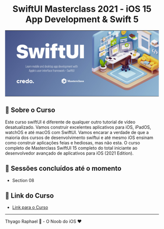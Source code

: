 <h1 align="center">
    SwiftUI Masterclass 2021 - iOS 15 App Development & Swift 5
</h1

<h1 align="center">
    <img alt="SwiftUI Masterclass 2021 - iOS 15 App Development & Swift 5" title="SwiftUI Masterclass 2021 - iOS 15 App Development & Swift 5" src="./images/image.png" /> 
</h1>

## 🔖  Sobre o Curso

Este curso swiftUI é diferente de qualquer outro tutorial de vídeo desatualizado. Vamos construir excelentes aplicativos para iOS, iPadOS, watchOS e até macOS com SwiftUI. Vamos encarar a verdade de que a maioria dos cursos de desenvolvimento swiftui e até mesmo iOS ensinam como construir aplicações feias e hediosas, mas não esta. O curso completo de Masterclass SwiftUI 15 completo do total iniciante ao desenvolvedor avançado de aplicativos para iOS (2021 Edition).
<br>

## 🚀  Sessões concluídos até o momento

- Section 08

## 🔖  Link do Curso

- [Link para o Curso](https://www.udemy.com/course/swiftui-masterclass-course-ios-development-with-swift/)

---

Thyago Raphael :wave: - O Noob do iOS  ♥

